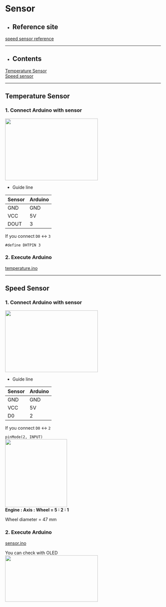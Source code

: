 # Sensor

- ## Reference site

[speed sensor reference](https://www.brainy-bits.com/post/how-to-use-a-speed-sensor-with-arduino)
- - - 

- ## Contents

[Temperature Sensor](#temperature-sensor)  
[Speed sensor](#speed-sensor)
- - -

## Temperature Sensor

### 1. Connect Arduino with sensor

<img src="https://user-images.githubusercontent.com/81483791/194761365-2cd16084-32f0-406c-b24c-ecf8dd629de6.png"  width="300" height="200"/> 

- Guide line

| Sensor | Arduino |
| --- | --- |
| GND | GND |
| VCC | 5V |
| DOUT | 3 |

If you connect `D0`  ↔  `3` 

`#define DHTPIN 3` 

### 2. Execute Arduino

[temperature.ino](src/temperature.ino)

- - - 

## Speed Sensor

### 1. Connect Arduino with sensor
<img src="https://user-images.githubusercontent.com/81483791/194761783-a0a16582-f8dd-4791-96e8-d529690843ed.png"  width="300" height="200"/> 

- Guide line

| Sensor | Arduino |
| --- | --- |
| GND | GND |
| VCC | 5V |
| D0 | 2 |

If you connect `D0`  ↔  `2` 

`pinMode(2, INPUT)`     
<img src="https://user-images.githubusercontent.com/81483791/198118393-e78e8c23-9a13-460b-b102-7782f0af9bb8.jpg"  width="200" height="220"/>     
**Engine : Axis : Wheel = 5 : 2 : 1**

Wheel diameter = 47 mm

### 2. Execute Arduino

[sensor.ino](src/temperature.ino)

You can check with OLED    
<img src="https://user-images.githubusercontent.com/81483791/194762080-f6a60c57-7489-4bf4-838c-c0456fbc0455.png"  width="300" height="150"/> 